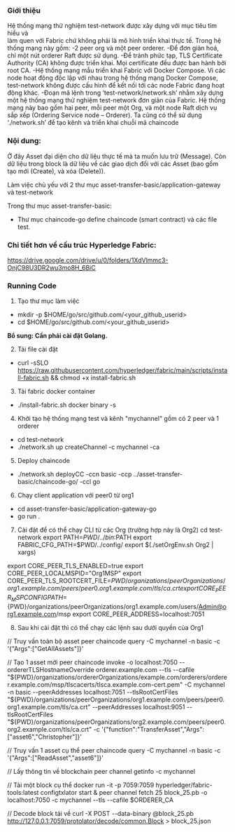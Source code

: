 ### Giới thiệu
Hệ thống mạng thử nghiệm test-network được xây dựng với mục tiêu tìm hiểu và\
làm quen với Fabric chứ không phải là mô hình triển khai thực tế.
Trong hệ thống mạng này gồm:
-2 peer org và một peer orderer.
-Để đơn giản hoá, chỉ một nút orderer Raft được sử dụng.
-Để tránh phức tạp, TLS Certificate Authority (CA) không được triển khai. Mọi certificate đều được ban hành bởi root CA.
-Hệ thống mạng mẫu triển khai Fabric với Docker Compose.
Vì các node hoạt động độc lập với nhau trong hệ thống mạng Docker Compose,
test-network không được cấu hình để kết nối tới các node Fabric đang hoạt động khác.
-Đoạn mã lệnh trong ‘test-network/network.sh’ nhằm xây dựng một hệ thống mạng thử nghiệm test-network đơn giản của Fabric.
Hệ thống mạng này bao gồm hai peer, mỗi peer một Org, và một node Raft dịch vụ sắp xếp (Ordering Service node – Orderer).
Ta cũng có thể sử dụng ‘./network.sh’ để tạo kênh và triển khai chuỗi mã chaincode

### Nội dung:

Ở đây Asset đại diện cho dữ liệu thực tế mà ta muốn lưu trữ (Message).
Còn dữ liệu trong block là dữ liệu về các giao dịch đối với các Asset (bao gồm tạo mới (Create), và xóa (Delete)).

Làm việc chủ yếu với 2 thư mục asset-transfer-basic/application-gateway và test-network

Trong thư mục asset-transfer-basic:

- Thư mục chaincode-go define chaincode (smart contract) và các file test.

### Chi tiết hơn về cấu trúc Hyperledge Fabric:

https://drive.google.com/drive/u/0/folders/1XdVlmmc3-OnjC98U3DR2wu3mo8H_6BiC

### Running Code

1. Tạo thư mục làm việc

- mkdir -p $HOME/go/src/github.com/<your_github_userid>
- cd $HOME/go/src/github.com/<your_github_userid>

****Bổ sung: Cần phải cài đặt Golang.**** 

2. Tải file cài đặt

- curl -sSLO https://raw.githubusercontent.com/hyperledger/fabric/main/scripts/install-fabric.sh && chmod +x install-fabric.sh

3. Tải fabric docker container

- ./install-fabric.sh docker binary -s

4. Khởi tạo hệ thống mạng test và kênh "mychannel" gồm có 2 peer và 1 orderer

- cd test-network
- ./network.sh up createChannel -c mychannel -ca

5. Deploy chaincode

- ./network.sh deployCC -ccn basic -ccp ../asset-transfer-basic/chaincode-go/ -ccl go

6. Chạy client application với peer0 từ org1

- cd asset-transfer-basic/application-gateway-go
- go run .

7. Cài đặt để có thể chạy CLI từ các Org (trường hợp này là Org2)
   cd test-network
   export PATH=${PWD}/../bin:$PATH
   export FABRIC_CFG_PATH=$PWD/../config/
   export $(./setOrgEnv.sh Org2 | xargs)

export CORE_PEER_TLS_ENABLED=true
export CORE_PEER_LOCALMSPID="Org1MSP"
export CORE_PEER_TLS_ROOTCERT_FILE=${PWD}/organizations/peerOrganizations/org1.example.com/peers/peer0.org1.example.com/tls/ca.crt
export CORE_PEER_MSPCONFIGPATH=${PWD}/organizations/peerOrganizations/org1.example.com/users/Admin@org1.example.com/msp
export CORE_PEER_ADDRESS=localhost:7051

8. Sau khi cài đặt thì có thể chạy các lệnh sau dưới quyền của Org1

// Truy vấn toàn bộ asset
peer chaincode query -C mychannel -n basic -c '{"Args":["GetAllAssets"]}'

// Tạo 1 asset mới
peer chaincode invoke
-o localhost:7050
--ordererTLSHostnameOverride orderer.example.com --tls
--cafile "${PWD}/organizations/ordererOrganizations/example.com/orderers/orderer.example.com/msp/tlscacerts/tlsca.example.com-cert.pem" 
-C mychannel -n basic 
--peerAddresses localhost:7051 
--tlsRootCertFiles "${PWD}/organizations/peerOrganizations/org1.example.com/peers/peer0.org1.example.com/tls/ca.crt"
--peerAddresses localhost:9051
--tlsRootCertFiles "${PWD}/organizations/peerOrganizations/org2.example.com/peers/peer0.org2.example.com/tls/ca.crt"
-c '{"function":"TransferAsset","Args":["asset6","Christopher"]}'

// Truy vấn 1 asset cụ thể
peer chaincode query -C mychannel -n basic -c '{"Args":["ReadAsset","asset6"]}'

// Lấy thông tin về blockchain
peer channel getinfo -c mychannel

// Tải một block cụ thể
docker run -it -p 7059:7059 hyperledger/fabric-tools:latest configtxlator start &
peer channel fetch 25 block_25.pb -o localhost:7050 -c mychannel --tls --cafile $ORDERER_CA

// Decode block tải về
curl -X POST --data-binary @block_25.pb http://127.0.0.1:7059/protolator/decode/common.Block > block_25.json
